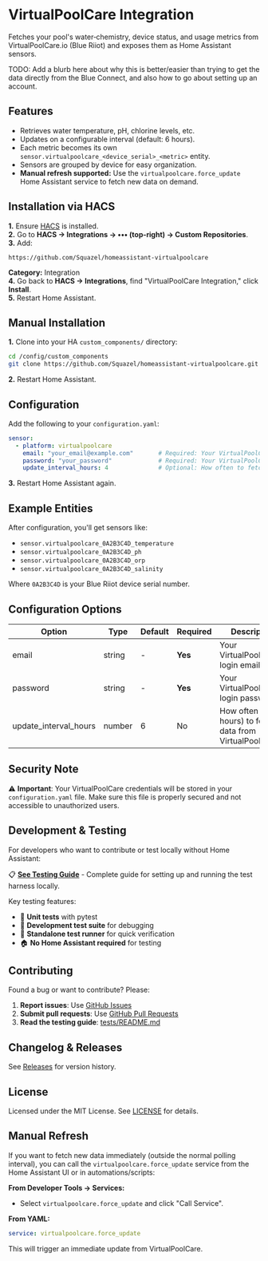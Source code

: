 # VirtualPoolCare Integration

Fetches your pool's water‐chemistry, device status, and usage metrics from VirtualPoolCare.io (Blue Riiot) and exposes them as Home Assistant sensors.

TODO: Add a blurb here about why this is better/easier than trying to get the data directly from the Blue Connect, and also how to go about setting up an account.

## Features

- Retrieves water temperature, pH, chlorine levels, etc.
- Updates on a configurable interval (default: 6 hours).
- Each metric becomes its own `sensor.virtualpoolcare_<device_serial>_<metric>` entity.
- Sensors are grouped by device for easy organization.
- **Manual refresh supported:** Use the `virtualpoolcare.force_update` Home Assistant service to fetch new data on demand.

## Installation via HACS

**1.** Ensure [HACS](https://hacs.xyz/) is installed.  
**2.** Go to **HACS → Integrations → ••• (top-right) → Custom Repositories**.  
**3.** Add:
```
https://github.com/Squazel/homeassistant-virtualpoolcare
```
**Category:** Integration  
**4.** Go back to **HACS → Integrations**, find "VirtualPoolCare Integration," click **Install**.  
**5.** Restart Home Assistant.

## Manual Installation

**1.** Clone into your HA `custom_components/` directory:
```bash
cd /config/custom_components
git clone https://github.com/Squazel/homeassistant-virtualpoolcare.git homeassistant-virtualpoolcare
```
**2.** Restart Home Assistant.

## Configuration

Add the following to your `configuration.yaml`:

```yaml
sensor:
  - platform: virtualpoolcare
    email: "your_email@example.com"       # Required: Your VirtualPoolCare login email
    password: "your_password"             # Required: Your VirtualPoolCare password
    update_interval_hours: 4              # Optional: How often to fetch data (default: 6 hours)
```

**3.** Restart Home Assistant again.

## Example Entities

After configuration, you'll get sensors like:
- `sensor.virtualpoolcare_0A2B3C4D_temperature`
- `sensor.virtualpoolcare_0A2B3C4D_ph` 
- `sensor.virtualpoolcare_0A2B3C4D_orp`
- `sensor.virtualpoolcare_0A2B3C4D_salinity`

Where `0A2B3C4D` is your Blue Riiot device serial number.

## Configuration Options

| Option | Type | Default | Required | Description |
|--------|------|---------|----------|-------------|
| email | string | - | **Yes** | Your VirtualPoolCare.io login email |
| password | string | - | **Yes** | Your VirtualPoolCare.io login password |
| update_interval_hours | number | 6 | No | How often (in hours) to fetch data from VirtualPoolCare |

## Security Note

⚠️ **Important**: Your VirtualPoolCare credentials will be stored in your `configuration.yaml` file. Make sure this file is properly secured and not accessible to unauthorized users.

## Development & Testing

For developers who want to contribute or test locally without Home Assistant:

📋 **[See Testing Guide](tests/README.md)** - Complete guide for setting up and running the test harness locally.

Key testing features:
- 🧪 **Unit tests** with pytest
- 🔧 **Development test suite** for debugging
- 🎯 **Standalone test runner** for quick verification
- 🏠 **No Home Assistant required** for testing

## Contributing

Found a bug or want to contribute? Please:

1. **Report issues**: Use [GitHub Issues](https://github.com/Squazel/homeassistant-virtualpoolcare/issues)
2. **Submit pull requests**: Use [GitHub Pull Requests](https://github.com/Squazel/homeassistant-virtualpoolcare/pulls)
3. **Read the testing guide**: [tests/README.md](tests/README.md)

## Changelog & Releases

See [Releases](https://github.com/Squazel/homeassistant-virtualpoolcare/releases) for version history.

## License

Licensed under the MIT License. See [LICENSE](LICENSE) for details.

## Manual Refresh

If you want to fetch new data immediately (outside the normal polling interval), you can call the `virtualpoolcare.force_update` service from the Home Assistant UI or in automations/scripts:

**From Developer Tools → Services:**
- Select `virtualpoolcare.force_update` and click "Call Service".

**From YAML:**
```yaml
service: virtualpoolcare.force_update
```

This will trigger an immediate update from VirtualPoolCare.